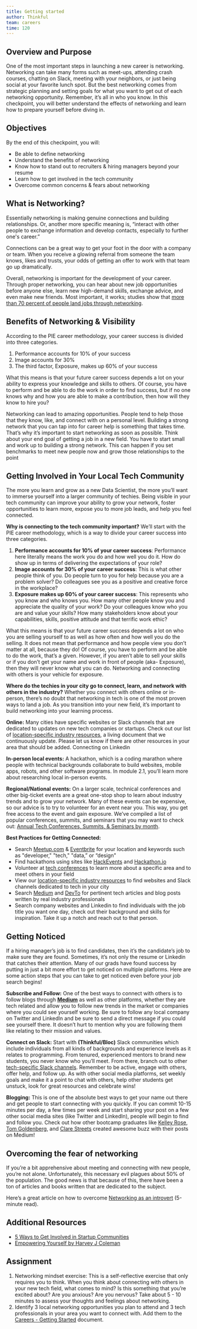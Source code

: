 ```yaml
---
title: Getting started
author: Thinkful
team: careers
time: 120
---
```



## Overview and Purpose

One of the most important steps in launching a new career is networking. Networking can take many forms such as meet-ups, attending crash courses, chatting on Slack, meeting with your neighbors, or just being social at your favorite lunch spot. But the best networking comes from strategic planning and setting goals for what you want to get out of each networking opportunity. Remember, it’s all in who you know. In this checkpoint, you will better understand the effects of networking and learn how to prepare yourself before diving in.

## Objectives

By the end of this checkpoint, you will:

- Be able to define networking
- Understand the benefits of networking
- Know how to stand out to recruiters & hiring managers beyond your resume
- Learn how to get involved in the tech community
- Overcome common concerns & fears about networking

## What is Networking?

Essentially networking is making genuine connections and building relationships. Or, another more specific meaning is, “interact with other people to exchange information and develop contacts, especially to further one's career.” 

Connections can be a great way to get your foot in the door with a company or team. When you receive a glowing referral from someone the team knows, likes and trusts, your odds of getting an offer to work with that team go up dramatically.

Overall, networking is important for the development of your career. Through proper networking, you can hear about new job opportunities before anyone else, learn new high-demand skills, exchange advice, and even make new friends. Most important, it works; studies show that [more than 70 percent of people land jobs through networking](https://money.usnews.com/money/blogs/outside-voices-careers/2014/09/17/dont-believe-these-8-job-search-myths).

## Benefits of Networking & Visibility

According to the PIE career methodology, your career success is divided into three categories. 

1. Performance accounts for 10% of your success
2. Image accounts for 30%
3. The third factor, Exposure, makes up 60% of your success 

What this means is that your future career success depends a lot on your ability to express your knowledge and skills to others. Of course, you have to perform and be able to do the work in order to find success, but if no one knows why and how you are able to make a contribution, then how will they know to hire you? 

Networking can lead to amazing opportunities. People tend to help those that they know, like, and connect with on a personal level. Building a strong network that you can tap into for career help is something that takes time. That’s why it’s important to start networking as soon as possible. Think about your end goal of getting a job in a new field. You have to start small and work up to building a strong network. This can happen if you set benchmarks to meet new people now and grow those relationships to the point

## **Getting Involved in Your Local Tech Community** 

The more you learn and grow as a new Data Scientist, the more you’ll want to immerse yourself into a larger community of techies. Being visible in your tech community can improve your ability to grow your network, foster opportunities to learn more, expose you to more job leads, and help you feel connected.

**Why is connecting to the tech community important?** 
We’ll start with the PIE career methodology, which is a way to divide your career success into three categories. 

1. **Performance accounts for 10% of your career success**: Performance here literally means the work you do and how well you do it. How do show up in terms of delivering the expectations of your role? 
2. **Image accounts for 30% of your career success**: This is what other people think of you. Do people turn to you for help because you are a problem solver? Do colleagues see you as a positive and creative force in the workplace?
3. **Exposure makes up 60% of your career success**: This represents who you know and who knows you. How many other people know you and appreciate the quality of your work? Do your colleagues know who you are and value your skills? How many stakeholders know about your capabilities, skills, positive attitude and that terrific work ethic?

What this means is that your future career success depends a lot on who you are selling yourself to as well as how often and how well you do the selling. It does not mean that performance and how people view you don’t matter at all, because they do! Of course, you have to perform and be able to do the work, that’s a given. However, if you aren’t able to sell your skills or if you don’t get your name and work in front of people (aka- Exposure), then they will never know what you can do. Networking and connecting with others is your vehicle for exposure.

**Where do the techies in your city go to connect, learn, and network with others in the industry?** 
Whether you connect with others online or in-person, there’s no doubt that networking in tech is one of the most proven ways to land a job. As you transition into your new field, it’s important to build networking into your learning process.

**Online:** Many cities have specific websites or Slack channels that are dedicated to updates on new tech companies or startups. Check out our list of [](https://docs.google.com/document/d/16qw43Glc1FDwgW1sHRI2941hATmD5ijCYtr6GQyPezE/edit?usp=sharing)[location-specific industry resources](https://docs.google.com/document/d/16qw43Glc1FDwgW1sHRI2941hATmD5ijCYtr6GQyPezE/edit?usp=sharing), a living document that we continuously update. Please let us know if there are other resources in your area that should be added. Connecting on Linkedin 

**In-person local events:** A hackathon, which is a coding marathon where people with technical backgrounds collaborate to build websites, mobile apps, robots, and other software programs. In module 2.1, you’ll learn more about researching local in-person events.

**Regional/National events:** On a larger scale, technical conferences and other big-ticket events are a great one-stop shop to learn about industry trends and to grow your network. Many of these events can be expensive, so our advice is to try to volunteer for an event near you. This way, you get free access to the event and gain exposure. We’ve compiled a list of popular conferences, summits, and seminars that you may want to check out: [Annual Tech Conferences, Summits, & Seminars by month](https://docs.google.com/document/d/1UY_kOf0WFEAV_TQD4YsFmCG8oKJRjMegf03PXcT3kNU/edit?usp=sharing).

**Best Practices for Getting Connected:**

- Search [Meetup.com](https://www.meetup.com/) & [Eventbrite](https://www.eventbrite.com/) for your location and keywords such as "developer," "tech," "data,” or “design"
- Find hackathons using sites like [HackEvents](https://www.hackevents.co/) and [Hackathon.io](http://www.hackathon.io/events)
- Volunteer at [tech conferences](https://docs.google.com/document/d/1UY_kOf0WFEAV_TQD4YsFmCG8oKJRjMegf03PXcT3kNU/edit)  to learn more about a specific area and to meet others in your field
- View our [location-specific industry resources](https://docs.google.com/document/d/16qw43Glc1FDwgW1sHRI2941hATmD5ijCYtr6GQyPezE/edit?usp=sharing) to find websites and Slack channels dedicated to tech in your city
- Search [Medium](https://medium.com/) and [DevTo](https://dev.to/t/devto) for pertinent tech articles and blog posts written by real industry professionals
- Search company websites and Linkedin to find individuals with the job title you want one day, check out their background and skills for inspiration. Take it up a notch and reach out to that person.


## Getting Noticed

If a hiring manager’s job is to find candidates, then it’s the candidate’s job to make sure they are found. Sometimes, it’s not only the resume or Linkedin that catches their attention. Many of our grads have found success by putting in just a bit more effort to get noticed on multiple platforms. Here are some action steps that you can take to get noticed even before your job search begins!
 
**Subscribe and Follow:** One of the best ways to connect with others is to follow blogs through [**Medium**](https://medium.com/) as well as other platforms, whether they are tech related and allow you to follow new trends in the market or companies where you could see yourself working. Be sure to follow any local company on Twitter and LinkedIn and be sure to send a direct message if you could see yourself there. It doesn’t hurt to mention why you are following them like relating to their mission and values.

**Connect on Slack:** Start with **(Thinkful/Bloc)** Slack communities which include individuals from all kinds of backgrounds and experience levels as it relates to programming. From tenured, experienced mentors to brand new students, you never know who you’ll meet. From there, branch out to other [tech-specific Slack channels](https://docs.google.com/document/d/16qw43Glc1FDwgW1sHRI2941hATmD5ijCYtr6GQyPezE/edit#bookmark=id.k2aqr8uksuul). Remember to be active, engage with others, offer help, and follow up. As with other social media platforms, set weekly goals and make it a point to chat with others, help other students get unstuck, look for great resources and celebrate wins!

**Blogging:** This is one of the absolute best ways to get your name out there and get people to start connecting with you quickly.  If you can commit 10-15 minutes per day, a few times per week and start sharing your post on a few other social media sites (like Twitter and LinkedIn), people will begin to find and follow you. Check out how other bootcamp graduates like [Kelley Rose](https://medium.com/@kelleyannerose), [Tom Goldenberg](https://medium.com/startup-founder-panel/my-google-interview-and-lessons-learned-43109881c521), and [Clare Streets](https://blog.schoolofcode.co.uk/learning-code-staying-mum-d0773d620048) created awesome buzz with their posts on Medium!

## Overcoming the fear of networking

If you’re a bit apprehensive about meeting and connecting with new people, you’re not alone. Unfortunately, this necessary evil plagues about 50% of the population.  The good news is that because of this, there have been a ton of articles and books written that are dedicated to the subject.  

Here’s a great article on how to overcome [Networking as an introvert](https://foundr.com/networking-for-introverts/) (5-minute read). 


## Additional Resources

- [5 Ways to Get Involved in Startup Communities](https://www.forbes.com/sites/ryanfrankel/2016/02/28/top-5-ways-to-get-involved-in-startup-communities/#3d317b0869d6)
- [Empowering Yourself by Harvey J Coleman](https://www.amazon.com/Empowering-Yourself-Organizational-Game-Revealed/dp/1449080340/ref=sr_1_1?ie=UTF8&qid=1532970655&sr=8-1&keywords=empowering+yourself&dpID=411VS0wOuoL&preST=_SY291_BO1,204,203,200_QL40_&dpSrc=srch)


## Assignment

1. Networking mindset exercise: This is a self-reflective exercise that only requires you to think. When you think about connecting with others in your new tech field, what comes to mind? Is this something that you’re excited about? Are you anxious? Are you nervous? Take about 5 - 10 minutes to assess your thoughts and feelings about networking.
2. Identify 3 local networking opportunities you plan to attend and 3 tech professionals in your area you want to connect with. Add them to the [Careers - Getting Started](https://docs.google.com/spreadsheets/d/1VkV-ERLv6g3C8vFe8u9HdRye2Kr62O0dOO438nUF2rs/edit?usp=sharing) document. 